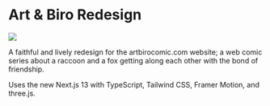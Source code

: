 # Art & Biro Redesign

![](https://user-images.githubusercontent.com/94678583/202879196-9283e83f-02b7-45f2-8537-200657957a71.png)

A faithful and lively redesign for the artbirocomic.com website; a web comic series about a raccoon and a
fox getting along each other with the bond of friendship.

Uses the new Next.js 13 with TypeScript, Tailwind CSS, Framer Motion, and three.js.
